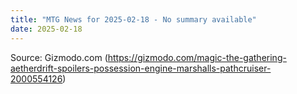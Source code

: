 ```yaml
---
title: "MTG News for 2025-02-18 - No summary available"
date: 2025-02-18
---
```




Source: Gizmodo.com (https://gizmodo.com/magic-the-gathering-aetherdrift-spoilers-possession-engine-marshalls-pathcruiser-2000554126)
